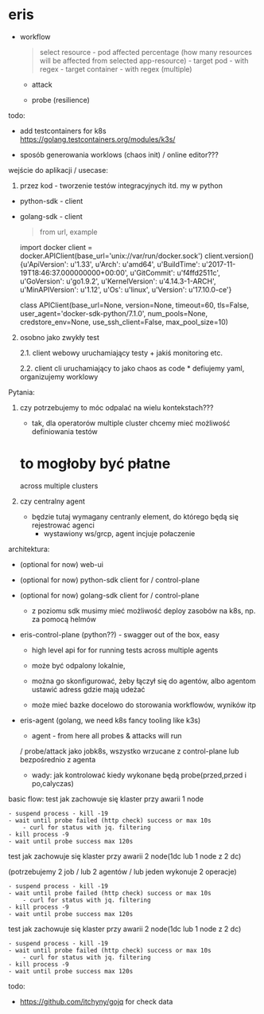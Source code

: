 # eris


- workflow
    > select resource
        - pod affected percentage 
            (how many resources will be affected from selected app-resource)
        - target pod
            - with regex
        - target container
            - with regex (multiple)


    - attack

    - probe (resilience)





todo:
* add testcontainers for k8s https://golang.testcontainers.org/modules/k3s/

* sposób generowania worklows (chaos init) / online editor???





wejście do aplikacji / usecase:

1. przez kod - tworzenie testów integracyjnych itd. my w python

- python-sdk - client
- golang-sdk - client

    > from url, example 

    import docker
    client = docker.APIClient(base_url='unix://var/run/docker.sock')
    client.version()
    {u'ApiVersion': u'1.33',
     u'Arch': u'amd64',
     u'BuildTime': u'2017-11-19T18:46:37.000000000+00:00',
     u'GitCommit': u'f4ffd2511c',
     u'GoVersion': u'go1.9.2',
     u'KernelVersion': u'4.14.3-1-ARCH',
     u'MinAPIVersion': u'1.12',
     u'Os': u'linux',
     u'Version': u'17.10.0-ce'}

     class APIClient(base_url=None, version=None, timeout=60, tls=False, user_agent='docker-sdk-python/7.1.0', num_pools=None, credstore_env=None, use_ssh_client=False, max_pool_size=10)


2. osobno jako zwykły test

    2.1. client webowy uruchamiający testy + jakiś monitoring etc.

    2.2. client cli uruchamiający to jako chaos as code
        * defiujemy yaml, organizujemy worklowy



Pytania:
1. czy potrzebujemy to móc odpalać na wielu kontekstach???
    - tak, dla operatorów multiple cluster chcemy mieć możliwość definiowania testów 
    
    # to mogłoby być płatne
    across multiple clusters

2. czy centralny agent
    - będzie tutaj wymagany centranly element, do którego będą się rejestrować agenci
        - wystawiony ws/grcp, agent incjuje połaczenie



architektura:

- (optional for now) web-ui
- (optional for now) python-sdk client for / control-plane 
- (optional for now) golang-sdk client for / control-plane 
    - z poziomu sdk musimy mieć możliwość deploy zasobów na k8s, np. za pomocą helmów 

- eris-control-plane (python??) - swagger out of the box, easy 
    - high level api for for running tests across multiple agents
    - może być odpalony lokalnie,
    - można go skonfigurować, żeby łączył się do agentów, albo agentom ustawić adress 
    gdzie mają udeżać

    - może mieć bazke docelowo do storowania workflowów, wyników itp 


- eris-agent (golang, we need k8s fancy tooling like k3s)
    - agent - from here all probes & attacks will run

    / probe/attack jako jobk8s, wszystko wrzucane z control-plane lub bezpośrednio z agenta
    - wady:
    jak kontrolować kiedy wykonane będą probe(przed,przed i po,calyczas)




basic flow:
test jak zachowuje się klaster przy awarii 1 node

    - suspend process - kill -19
    - wait until probe failed (http check) success or max 10s 
        - curl for status with jq. filtering
    - kill process -9
    - wait until probe success max 120s

test jak zachowuje się klaster przy awarii 2 node(1dc lub 1 node z 2 dc)

(potrzebujemy 2 job / lub 2 agentów / lub jeden wykonuje 2 operacje)

    - suspend process - kill -19
    - wait until probe failed (http check) success or max 10s 
        - curl for status with jq. filtering
    - kill process -9
    - wait until probe success max 120s

test jak zachowuje się klaster przy awarii 2 node(1dc lub 1 node z 2 dc)

    - suspend process - kill -19
    - wait until probe failed (http check) success or max 10s 
        - curl for status with jq. filtering
    - kill process -9
    - wait until probe success max 120s


todo: 
* https://github.com/itchyny/gojq for check data
